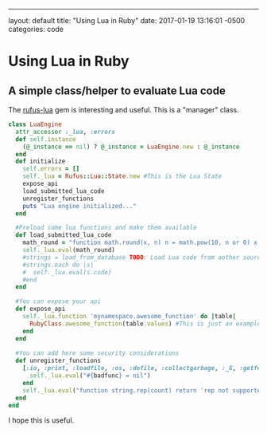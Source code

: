 ---
layout: default
title:  "Using Lua in Ruby"
date:   2017-01-19 13:16:01 -0500
categories: code

# Using Lua in Ruby

## A simple class/helper to evaluate Lua code

The [rufus-lua](https://github.com/jmettraux/rufus-lua) gem is interesting and useful. This is a "manager" class.

```ruby
class LuaEngine
  attr_accessor :_lua, :errors 
  def self.instance
    (@_instance == nil) ? @_instance = LuaEngine.new : @_instance
  end
  def initialize
    self.errors = []
    self._lua = Rufus::Lua::State.new #This is the Lua State
    expose_api
    load_submitted_lua_code
    unregister_functions
    puts "Lua engine initialized..."
  end

  #Preload some lua functions and make them available
  def load_submitted_lua_code
    math_round = "function math.round(x, n) n = math.pow(10, n or 0) x = x * n  if x >= 0 then x = math.floor(x + 0.5) else x = math.ceil(x - 0.5) end return x / n end"
    self._lua.eval(math_round)
    #strings = load_from_database TODO: Load Lua code from aother source
    #strings.each do |s|
    #  self._lua.eval(s.code)
    #end
  end

  #You can expose your api
  def expose_api
    self._lua.function 'mynamespace.awesome_function' do |table|
      RubyClass.awesome_function(table.values) #This is just an example
    end
  end
  
  #You can add here some security considerations
  def unregister_functions
    [:io, :print, :loadfile, :os, :dofile, :collectgarbage, :_G, :getfenv, :getmetatable, :setfenv, :setmetatable, 'string.rep'].each do |badfunc|
      self._lua.eval("#{badfunc} = nil")
    end
    self._lua.eval("function string.rep(count) return 'rep not supported'; end")
  end
end
```
					        
I hope this is useful.


